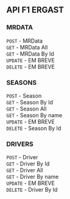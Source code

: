 ## API F1 ERGAST


### MRDATA

`POST` - MRData  <br />
`GET` - MRData All  <br />
`GET` - MRData By Id  <br />
`UPDATE` - EM BREVE  <br />
`DELETE` - EM BREVE

### SEASONS

`POST` - Season  <br />
`GET` - Season By Id  <br />
`GET` - Season All  <br />
`GET` - Season By name  <br />
`UPDATE` - EM BREVE  <br />
`DELETE` - Season By Id

### DRIVERS

`POST` - Driver  <br />
`GET` - Driver By Id  <br />
`GET` - Driver All  <br />
`GET` - Driver By name  <br /> 
`UPDATE` - EM BREVE  <br />
`DELETE` - Driver By Id  <br />
